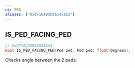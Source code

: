 ```yaml
---
ns: PED
aliases: ["0xd71649db0a545aa3"]
---
```

## IS_PED_FACING_PED

```c
// 0xD71649DB0A545AA3
bool IS_PED_FACING_PED(Ped ped, Ped ped, float Degrees);
```

Checks angle between the 2 peds.

